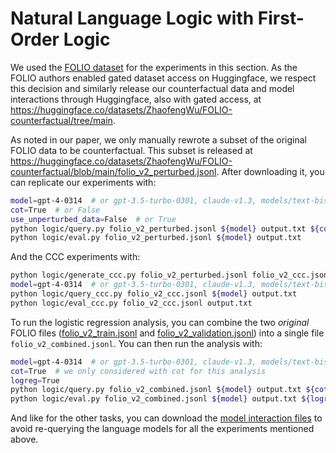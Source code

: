 # Natural Language Logic with First-Order Logic

We used the [FOLIO dataset](https://huggingface.co/datasets/yale-nlp/FOLIO) for the experiments in this section. As the FOLIO authors enabled gated dataset access on Huggingface, we respect this decision and similarly release our counterfactual data and model interactions through Huggingface, also with gated access, at https://huggingface.co/datasets/ZhaofengWu/FOLIO-counterfactual/tree/main.

As noted in our paper, we only manually rewrote a subset of the original FOLIO data to be counterfactual. This subset is released at https://huggingface.co/datasets/ZhaofengWu/FOLIO-counterfactual/blob/main/folio_v2_perturbed.jsonl. After downloading it, you can replicate our experiments with:
```bash
model=gpt-4-0314  # or gpt-3.5-turbo-0301, claude-v1.3, models/text-bison-001
cot=True  # or False
use_unperturbed_data=False  # or True
python logic/query.py folio_v2_perturbed.jsonl ${model} output.txt ${cot} ${use_unperturbed_data}
python logic/eval.py folio_v2_perturbed.jsonl ${model} output.txt
```

And the CCC experiments with:
```bash
python logic/generate_ccc.py folio_v2_perturbed.jsonl folio_v2_ccc.jsonl  # this only needs to be done once
model=gpt-4-0314  # or gpt-3.5-turbo-0301, claude-v1.3, models/text-bison-001
python logic/query_ccc.py folio_v2_ccc.jsonl ${model} output.txt
python logic/eval_ccc.py folio_v2_ccc.jsonl output.txt
```

To run the logistic regression analysis, you can combine the two _original_ FOLIO files ([folio_v2_train.jsonl](https://huggingface.co/datasets/yale-nlp/FOLIO/blob/main/folio_v2_train.jsonl) and [folio_v2_validation.jsonl](https://huggingface.co/datasets/yale-nlp/FOLIO/blob/main/folio_v2_validation.jsonl)) into a single file `folio_v2_combined.jsonl`. You can then run the analysis with:
```bash
model=gpt-4-0314  # or gpt-3.5-turbo-0301, claude-v1.3, models/text-bison-001
cot=True  # we only considered with cot for this analysis
logreg=True
python logic/query.py folio_v2_combined.jsonl ${model} output.txt ${cot}
python logic/eval.py folio_v2_combined.jsonl ${model} output.txt ${logreg}
```

And like for the other tasks, you can download the [model interaction files](https://huggingface.co/datasets/ZhaofengWu/FOLIO-counterfactual/tree/main/model_interactions) to avoid re-querying the language models for all the experiments mentioned above.
